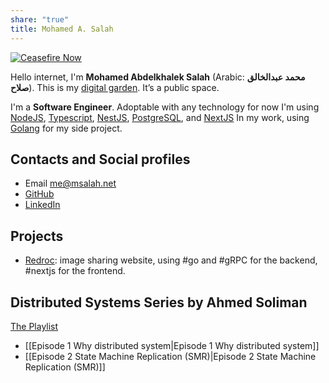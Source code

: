 ```yaml
---
share: "true"
title: Mohamed A. Salah
---
```

[![Ceasefire Now](https://badge.techforpalestine.org/default)](https://techforpalestine.org/learn-more)

Hello internet, I'm **Mohamed Abdelkhalek Salah** (Arabic: **محمد عبدالخالق صلاح**). This is my  [digital garden](https://github.com/MaggieAppleton/digital-gardeners). It’s a public space.

I'm a **Software Engineer**. Adoptable with any technology for now I'm using [NodeJS](https://nodejs.org/), [Typescript](https://www.typescriptlang.org/), [NestJS](https://nestjs.com/), [PostgreSQL](https://www.postgresql.org/), and [NextJS](https://nextjs.org/) In my work, using [Golang](https://go.dev/) for my side project.

## Contacts and Social profiles

* Email [me@msalah.net](mailto:me@msalah.net)
* [GitHub](https://www.github.com/m4salah)
* [LinkedIn](https://www.linkedin.com/in/mohamed-a-salah)

## Projects

* [Redroc](https://github.com/m4salah/redroc): image sharing website, using #go and #gRPC for the backend, #nextjs for the frontend.

## Distributed Systems Series by Ahmed Soliman
[The Playlist](https://www.youtube.com/playlist?list=PLald6EODoOJW3alE1oPAkGF0bHZkPIeTK)
- [[Episode 1 Why distributed system|Episode 1 Why distributed system]]
- [[Episode 2 State Machine Replication (SMR)|Episode 2 State Machine Replication (SMR)]]